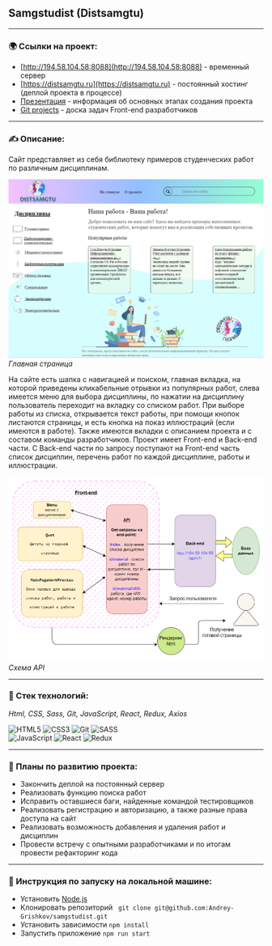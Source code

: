 ## Samgstudist (Distsamgtu)
___

### 🌍 Ссылки на проект:

* [http://194.58.104.58:8088](http://194.58.104.58:8088) - временный сервер
* [https://distsamgtu.ru](https://distsamgtu.ru) - постоянный хостинг (деплой проекта в процессе)
* [Презентация](https://disk.yandex.ru/i/lnO7Ip8Swv4UZA) - информация об основных этапах создания проекта
* [Git projects](https://github.com/users/Andrey-Grishkov/projects/2/views/1) - доска задач Front-end разработчиков
___
### ✍ Описание:

Сайт представляет из себя библиотеку примеров студенческих работ по различным дисциплинам.

![Скриншот главной страницы](./src/images/screenshot.png)
*Главная страница*

На сайте есть шапка с навигацией и поиском, главная вкладка, на которой приведены кликабельные 
отрывки из популярных работ, слева имеется меню для выбора дисциплины, по нажатии на дисциплину
пользователь переходит на вкладку со списком работ. При выборе работы из списка, открывается текст
работы, при помощи кнопок листаются страницы, и есть кнопка на показ иллюстраций (если имеются в работе).
Также имеются вкладки с описанием проекта и с составом команды разработчиков.
Проект имеет Front-end и Back-end части. С Back-end части по запросу поступают на Front-end часть
список дисциплин, перечень работ по каждой дисциплине, работы и иллюстрации.

![Скриншот главной страницы](./src/images/schema.png)
*Схема API*

___

### 🔨 Стек технологий:

*Html, CSS, Sass, Git, JavaScript, React, Redux, Axios*  

![HTML5](https://img.shields.io/badge/html5-%23E34F26.svg?style=for-the-badge&logo=html5&logoColor=white)
![CSS3](https://img.shields.io/badge/css3-%231572B6.svg?style=for-the-badge&logo=css3&logoColor=white)
![Git](https://img.shields.io/badge/git-%23F05033.svg?style=for-the-badge&logo=git&logoColor=white)
![SASS](https://img.shields.io/badge/SASS-hotpink.svg?style=for-the-badge&logo=SASS&logoColor=white)  
![JavaScript](https://img.shields.io/badge/javascript-%23323330.svg?style=for-the-badge&logo=javascript&logoColor=%23F7DF1E)
![React](https://img.shields.io/badge/react-%2320232a.svg?style=for-the-badge&logo=react&logoColor=%2361DAFB)
![Redux](https://img.shields.io/badge/redux-%23593d88.svg?style=for-the-badge&logo=redux&logoColor=white)

___

### 🤔  Планы по развитию проекта:
* Закончить деплой на постоянный сервер
* Реализовать функцию поиска работ
* Исправить оставшиеся баги, найденные командой тестировщиков
* Реализовать регистрацию и авторизацию, а также разные права доступа на сайт
* Реализовать возможность добавления и удаления работ и дисциплин
* Провести встречу с опытными разработчиками и по итогам провести рефакторинг кода

___

### 📖  Инструкция по запуску на локальной машине:
* Установить [Node.js](https://nodejs.org/ru/)
* Клонировать репозиторий ``` git clone git@github.com:Andrey-Grishkov/samgstudist.git```
* Установить зависимости ``` npm install ```
* Запустить приложение ``` npm run start ```
